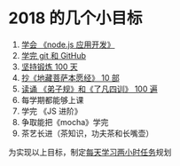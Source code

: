 # 2018 的几个小目标

1. [学会 《node.js 应用开发》]()
4. [学完 git 和 GitHub]()
6. [坚持锻炼 100 天]()
7. [抄《地藏菩萨本愿经》 10 部]()
8. [读诵 《弟子规》和《了凡四训》 100 遍]()
1. 每学期都能够上课
2. 学完 《JS 进阶》
5. 争取能把《mocha》学完
9. 茶艺长进（茶知识，功夫茶和长嘴壶）

为实现以上目标，制定[每天学习两小时任务](./eachTwo.md)规划